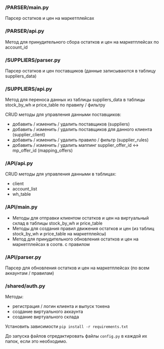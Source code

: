 ### /PARSER/main.py
Парсер остатков и цен на маркетплейсах

### /PARSER/api.py
Метод для принудительного сбора остатков и цен на маркетплейсах по account_id

### /SUPPLIERS/parser.py
Парсер остатков и цен поставщиков (данные записываются в таблицу suppliers_data)

### /SUPPLIERS/api.py
Метод для переноса данных из таблицы suppliers_data в таблицы stock_by_wh и price_table по правилу / фильтру

CRUD методы для управления данными поставщиков:
- добавить / изменить / удалить поставщиков (suppliers)
- добавить / изменить / удалить поставщиков для данного клиента (supplier_client)
- добавить / изменить / удалить правило / фильтр (supplier_rules)
- добавить / изменить / удалить маппинг supplier_offer_id <-> mp_offer_id (mapping_offers)

### /API/api.py
CRUD методы для управления данными в таблицах:
- client
- account_list
- wh_table

### /API/main.py

- Методы для отправки клиентом остатков и цен на виртуальный склад в таблицы stock_by_wh и price_table
- Методы для создания правил движения остатков и цен (из таблиц stock_by_wh и price_table на маркетплейсы)
- Метод для принудительного обновления остатков и цен на маркетплейсах в соотв. с правилом

### /API/parser.py
Парсер для обновления остатков и цен на маркетплейсах (по всем аккаунтам / правилам)

### /shared/auth.py
Методы:
- регистрация / логин клиента и выпуск токена
- cоздание виртуального аккаунта
- создание виртуального склада


Установить зависимости `pip install -r requirements.txt`

До запуска файлов отредактировать файлы `config.py` в каждой их папок, если это необходимо.